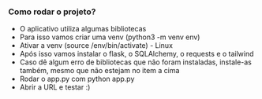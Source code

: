 ### Como rodar o projeto?
- O aplicativo utiliza algumas bibliotecas
- Para isso vamos criar uma venv (python3 -m venv env)
- Ativar a venv (source /env/bin/activate) - Linux
- Após isso vamos instalar o flask, o SQLAlchemy, o requests e o tailwind
- Caso dê algum erro de bibliotecas que não foram instaladas, instale-as também, mesmo que não estejam no item a cima
- Rodar o app.py com python app.py
- Abrir a URL e testar :)
